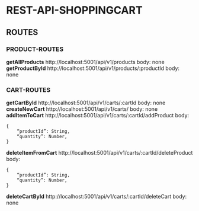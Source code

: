# REST-API-SHOPPINGCART

## ROUTES

### PRODUCT-ROUTES

**getAllProducts**
http://localhost:5001/api/v1/products
body: none
**getProductById**
http://localhost:5001/api/v1/products/:productId
body: none

### CART-ROUTES

**getCartById**
http://localhost:5001/api/v1/carts/:cartId
body: none
**createNewCart**
http://localhost:5001/api/v1/carts/
body: none
**addItemToCart**
http://localhost:5001/api/v1/carts/:cartId/addProduct
body:

```
{
    “productId”: String,
    “quantity”: Number,
}
```

**deleteItemFromCart**
http://localhost:5001/api/v1/carts/:cartId/deleteProduct
body:

```
{
    “productId”: String,
    “quantity”: Number,
}
```

**deleteCartById**
http://localhost:5001/api/v1/carts/:cartId/deleteCart
body: none
